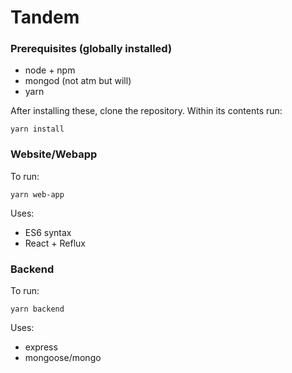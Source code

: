 # Tandem

### Prerequisites (globally installed)

 - node + npm
 - mongod (not atm but will)
 - yarn
 
After installing these, clone the repository. Within its contents run:
```
yarn install
```

### Website/Webapp 

To run:
```
yarn web-app
```

Uses:

- ES6 syntax
- React + Reflux

### Backend

To run:
```
yarn backend
```

Uses:

- express
- mongoose/mongo
